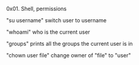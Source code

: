 0x01. Shell, permissions

"su username" switch user to username

"whoami" who is the current user

"groups" prints all the groups the current user is in

"chown user file" change owner of "file" to "user"
